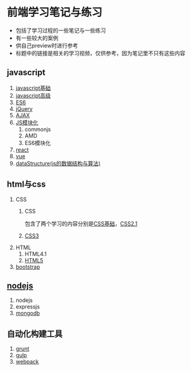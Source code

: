 # 前端学习笔记与练习
* 包括了学习过程的一些笔记与一些练习
* 有一些较大的案例
* 供自己preview时进行参考
* 标题中的链接是相关的学习视频，仅供参考，因为笔记里不只有这些内容
## javascript
1. [javascript基础](https://www.bilibili.com/video/av21589800)
2. [javascript高级](https://www.bilibili.com/video/av27134850)
3. [ES6](https://www.bilibili.com/video/av27143015)
4. [jQuery](https://www.bilibili.com/video/av27140087)
5. [AJAX](https://www.bilibili.com/video/av25609975?from=search&seid=2609115760970518523)
6. [JS模块化](https://www.bilibili.com/video/av27141329)
   1. commonjs
   2. AMD
   3. ES6模块化
7. [react](https://www.bilibili.com/video/av27145318)
8. [vue](https://www.bilibili.com/video/av24099073)
9. [dataStructure(js的数据结构与算法)](https://www.bilibili.com/video/av50356600)
## html与css
1. CSS
   1. CSS
   
      包含了两个学习的内容分别是[CSS基础](](https://www.bilibili.com/video/av21557880))，[CSS2.1](https://www.bilibili.com/video/av21585880)
      
   2. [CSS3](https://www.bilibili.com/video/av21586861)
2. HTML
   1. HTML4.1
   2. [HTML5](https://www.bilibili.com/video/av21588133)
3. [bootstrap](https://www.bilibili.com/video/av21587498)
## [nodejs](https://www.bilibili.com/video/av50716000?from=search&seid=13539385795796862632)
1. nodejs
2. expressjs
3. [mongodb](https://www.bilibili.com/video/av27140135)
## 自动化构建工具
1. [grunt](https://www.bilibili.com/video/av27141121)
2. [gulp](https://www.bilibili.com/video/av27141331)
3. [webpack](https://www.bilibili.com/video/av27141684)
